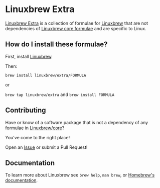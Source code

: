 # Linuxbrew Extra

[Linuxbrew Extra](https://github.com/Linuxbrew/homebrew-extra) is a collection of
formulae for [Linuxbrew](https://github.com/Linuxbrew/brew) that are not dependencies of
[Linuxbrew core formulae](https://github.com/Linuxbrew/homebrew-core) and are specific to Linux.

## How do I install these formulae?

First, install [Linuxbrew](https://linuxbrew.sh).

Then:

```
brew install linuxbrew/extra/FORMULA
```

or

`brew tap linuxbrew/extra` and `brew install FORMULA`

## Contributing

Have or know of a software package that is not a dependency of any formulae in [Linuxbrew/core](https://github.com/Linuxbrew/homebrew-core)?

You've come to the right place!

Open an [Issue](https://github.com/Linuxbrew/homebrew-extra/issues/new) or submit a Pull Request!

## Documentation

To learn more about Linuxbrew see `brew help`, `man brew`, or [Homebrew's documentation](https://github.com/Homebrew/brew/tree/master/docs#readme).

